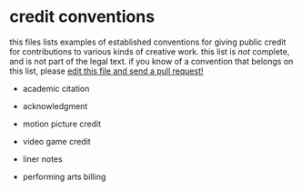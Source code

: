 # credit conventions

this files lists examples of established conventions for giving public credit for contributions to various kinds of creative work.  this list is _not_ complete, and is not part of the legal text.  if you know of a convention that belongs on this list, please [edit this file and send a pull request!](https://github.com/ey3tech/starstruck-license/edit/main/conventions.md)

- academic citation

- acknowledgment

- motion picture credit

- video game credit

- liner notes

- performing arts billing
